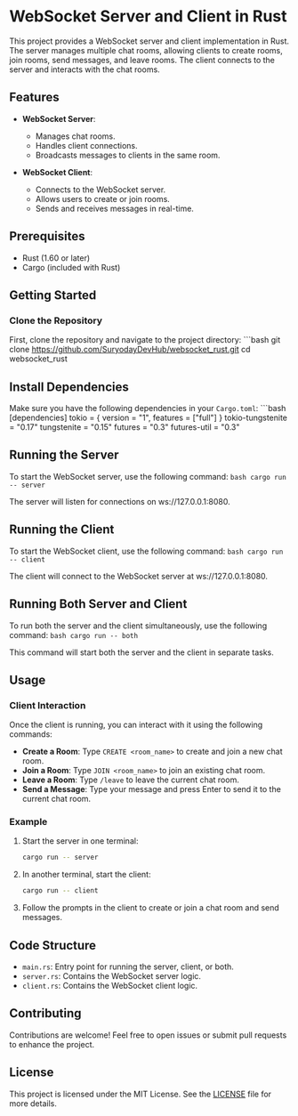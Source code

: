 # WebSocket Server and Client in Rust

This project provides a WebSocket server and client implementation in Rust. The server manages multiple chat rooms, allowing clients to create rooms, join rooms, send messages, and leave rooms. The client connects to the server and interacts with the chat rooms.

## Features

- **WebSocket Server**:
  - Manages chat rooms.
  - Handles client connections.
  - Broadcasts messages to clients in the same room.

- **WebSocket Client**:
  - Connects to the WebSocket server.
  - Allows users to create or join rooms.
  - Sends and receives messages in real-time.

## Prerequisites

- Rust (1.60 or later)
- Cargo (included with Rust)

## Getting Started

### Clone the Repository

First, clone the repository and navigate to the project directory:
    ```bash
    git clone https://github.com/SuryodayDevHub/websocket_rust.git
    cd websocket_rust
    

## Install Dependencies

Make sure you have the following dependencies in your `Cargo.toml`:
    ```bash
    [dependencies]
    tokio = { version = "1", features = ["full"] }
    tokio-tungstenite = "0.17"
    tungstenite = "0.15"
    futures = "0.3"
    futures-util = "0.3"
    

## Running the Server

To start the WebSocket server, use the following command:
    ```bash
    cargo run -- server
    ```

The server will listen for connections on ws://127.0.0.1:8080.

## Running the Client

To start the WebSocket client, use the following command:
    ```bash
    cargo run -- client
    ```

The client will connect to the WebSocket server at ws://127.0.0.1:8080.


## Running Both Server and Client

To run both the server and the client simultaneously, use the following command:
    ```bash
    cargo run -- both
    ```

This command will start both the server and the client in separate tasks.

## Usage

### Client Interaction

Once the client is running, you can interact with it using the following commands:

- **Create a Room**: Type `CREATE <room_name>` to create and join a new chat room.
- **Join a Room**: Type `JOIN <room_name>` to join an existing chat room.
- **Leave a Room**: Type `/leave` to leave the current chat room.
- **Send a Message**: Type your message and press Enter to send it to the current chat room.

### Example

1. Start the server in one terminal:

    ```bash
    cargo run -- server
    ```

2. In another terminal, start the client:

    ```bash
    cargo run -- client
    ```

3. Follow the prompts in the client to create or join a chat room and send messages.

## Code Structure

- `main.rs`: Entry point for running the server, client, or both.
- `server.rs`: Contains the WebSocket server logic.
- `client.rs`: Contains the WebSocket client logic.

## Contributing

Contributions are welcome! Feel free to open issues or submit pull requests to enhance the project.

## License

This project is licensed under the MIT License. See the [LICENSE](LICENSE) file for more details.
